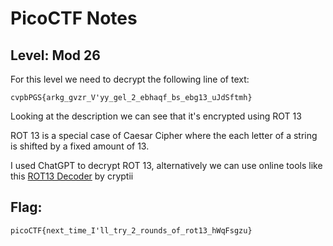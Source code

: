 # PicoCTF Notes
## Level: Mod 26

For this level we need to decrypt the following line of text:

`cvpbPGS{arkg_gvzr_V'yy_gel_2_ebhaqf_bs_ebg13_uJdSftmh}`

Looking at the description we can see that it's encrypted using ROT 13

ROT 13 is a special case of Caesar Cipher where the each letter of a string is shifted by a fixed amount of 13.

I used ChatGPT to decrypt ROT 13, alternatively we can use online tools like this [ROT13 Decoder](https://cryptii.com/pipes/rot13-decoder) by cryptii


## Flag:
``` picoCTF{next_time_I'll_try_2_rounds_of_rot13_hWqFsgzu} ```
